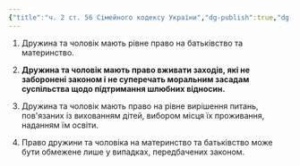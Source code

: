 ```yaml
---
{"title":"ч. 2 ст. 56 Сімейного кодексу України","dg-publish":true,"dg-metatags":null,"dg-home":null,"permalink":"/ukrayinska/ch-2-st-56-simejnogo-kodeksu-ukrayini/","dgPassFrontmatter":true,"noteIcon":""}
---
```




1. Дружина та чоловік мають рівне право на батьківство та материнство.

2. **Дружина та чоловік мають право вживати заходів, які не заборонені законом i не суперечать моральним засадам суспільства щодо підтримання шлюбних відносин.**

3. Дружина та чоловік мають право на рівне вирішення питань, пов'язаних із вихованням дітей, вибором місця їх проживання, наданням їм освіти.

4. Право дружини та чоловіка на материнство та батьківство може бути обмежене лише у випадках, передбачених законом.